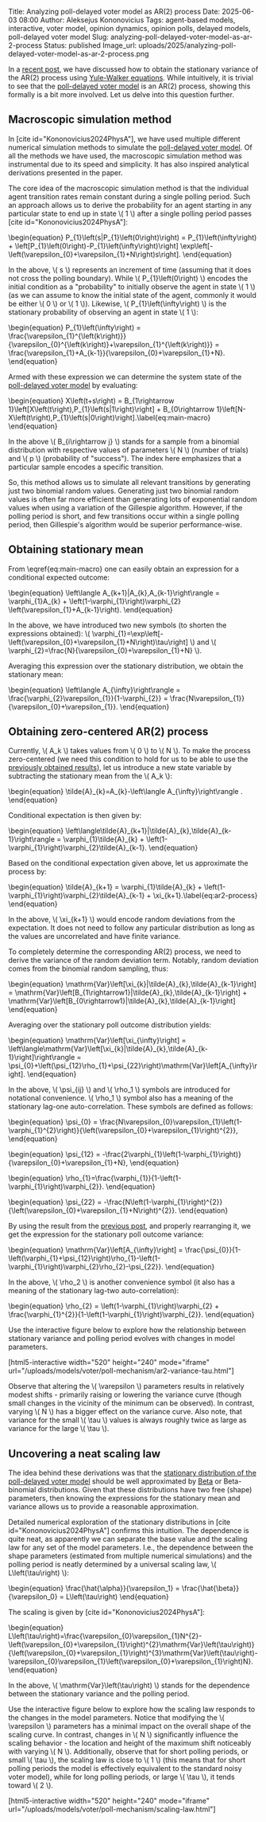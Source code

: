 Title: Analyzing poll-delayed voter model as AR(2) process
Date: 2025-06-03 08:00
Author: Aleksejus Kononovicius
Tags: agent-based models, interactive, voter model, opinion dynamics, opinion polls, delayed models, poll-delayed voter model
Slug: analyzing-poll-delayed-voter-model-as-ar-2-process
Status: published
Image_url: uploads/2025/analyzing-poll-delayed-voter-model-as-ar-2-process.png

In a [recent
post]({filename}/articles/2025/stationary-variance-of-ar-2-process.md), we
have discussed how to obtain the stationary variance of the AR(2) process
using [Yule-Walker
equations]({filename}/articles/2025/ritvikmath-yule-walker-equations.md).
While intuitively, it is trivial to see that the [poll-delayed voter
model]({filename}/articles/2025/poll-delayed-voter-model.md) is an AR(2)
process, showing this formally is a bit more involved. Let us delve into
this question further.
<!--more-->

## Macroscopic simulation method

In [cite id="Kononovicius2024PhysA"], we have used multiple different
numerical simulation methods to simulate the [poll-delayed voter
model]({filename}/articles/2025/poll-delayed-voter-model.md). Of all the
methods we have used, the macroscopic simulation method was instrumental due
to its speed and simplicity. It has also inspired analytical derivations
presented in the paper.

The core idea of the macroscopic simulation method is that the individual
agent transition rates remain constant during a single polling period. Such
an approach allows us to derive the probability for an agent starting in any
particular state to end up in state \\\( 1 \\\) after a single polling
period passes [cite id="Kononovicius2024PhysA"]:

\begin{equation}
    P\_{1}\left(s|P\_{1}\left(0\right)\right)
        = P\_{1}\left(\infty\right) +
            \left[P\_{1}\left(0\right)-P\_{1}\left(\infty\right)\right]
            \exp\left[-\left(\varepsilon\_{0}+\varepsilon\_{1}+N\right)s\right].
\end{equation}

In the above, \\\( s \\\) represents an increment of time (assuming that it
does not cross the polling boundary). While \\\( P\_{1}\left(0\right) \\\)
encodes the initial condition as a "probability" to initially observe the
agent in state \\\( 1 \\\) (as we can assume to know the initial state of
the agent, commonly it would be either \\\( 0 \\\) or \\\( 1 \\\)).
Likewise, \\\( P\_{1}\left(\infty\right) \\\) is the stationary probability
of observing an agent in state \\\( 1 \\\):

\begin{equation}
    P\_{1}\left(\infty\right)
        = \frac{\varepsilon\_{1}^{\left(k\right)}}{\varepsilon\_{0}^{\left(k\right)}+\varepsilon\_{1}^{\left(k\right)}}
        = \frac{\varepsilon\_{1}+A\_{k-1}}{\varepsilon\_{0}+\varepsilon\_{1}+N}.
\end{equation}

Armed with these expression we can determine the system state of the
[poll-delayed voter
model]({filename}/articles/2025/poll-delayed-voter-model.md) by evaluating:

\begin{equation}
    X\left(t+s\right)
        = B\_{1\rightarrow 1}\left[X\left(t\right),P\_{1}\left(s|1\right)\right] +
            B\_{0\rightarrow 1}\left[N-X\left(t\right),P\_{1}\left(s|0\right)\right].\label{eq:main-macro}
\end{equation}

In the above \\\( B\_{i\rightarrow j} \\\) stands for a sample from a
binomial distribution with respective values of parameters \\\( N \\\)
(number of trials) and \\\( p \\\) (probability of "success"). The index
here emphasizes that a particular sample encodes a specific transition.

So, this method allows us to simulate all relevant transitions by generating
just two binomial random values. Generating just two binomial random values
is often far more efficient than generating lots of exponential random
values when using a variation of the Gillespie algorithm. However, if the
polling period is short, and few transitions occur within a single polling
period, then Gillespie's algorithm would be superior performance-wise.

## Obtaining stationary mean

From \eqref{eq:main-macro} one can easily obtain an expression for a
conditional expected outcome:

\begin{equation}
    \left\langle A\_{k+1}|A\_{k},A\_{k-1}\right\rangle
        = \varphi\_{1}A\_{k} +
            \left(1-\varphi\_{1}\right)\varphi\_{2}
            \left(\varepsilon\_{1}+A\_{k-1}\right).
\end{equation}

In the above, we have introduced two new symbols (to shorten the expressions
obtained): \\\(
\varphi\_{1}=\exp\left[-\left(\varepsilon\_{0}+\varepsilon\_{1}+N\right)\tau\right]
\\\) and \\\( \varphi\_{2}=\frac{N}{\varepsilon\_{0}+\varepsilon\_{1}+N} \\\).

Averaging this expression over the stationary distribution, we obtain the
stationary mean:

\begin{equation}
    \left\langle A\_{\infty}\right\rangle =
        \frac{\varphi\_{2}\varepsilon\_{1}}{1-\varphi\_{2}} =
        \frac{N\varepsilon\_{1}}{\varepsilon\_{0}+\varepsilon\_{1}}.
\end{equation}

## Obtaining zero-centered AR(2) process

Currently, \\\( A\_k \\\) takes values from \\\( 0 \\\) to \\\( N \\\). To
make the process zero-centered (we need this condition to hold for us to be
able to use the [previously obtained
results]({filename}/articles/2025/stationary-variance-of-ar-2-process.md)),
let us introduce a new state variable by subtracting the stationary mean
from the \\\( A\_k \\\):

\begin{equation}
    \tilde{A}\_{k}=A\_{k}-\left\langle A\_{\infty}\right\rangle .
\end{equation}

Conditional expectation is then given by:

\begin{equation}
    \left\langle\tilde{A}\_{k+1}|\tilde{A}\_{k},\tilde{A}\_{k-1}\right\rangle =
        \varphi\_{1}\tilde{A}\_{k} +
        \left(1-\varphi\_{1}\right)\varphi\_{2}\tilde{A}\_{k-1}.
\end{equation}

Based on the conditional expectation given above, let us approximate the
process by:

\begin{equation}
    \tilde{A}\_{k+1} =
        \varphi\_{1}\tilde{A}\_{k} +
        \left(1-\varphi\_{1}\right)\varphi\_{2}\tilde{A}\_{k-1} +
        \xi\_{k+1}.\label{eq:ar2-process}
\end{equation}

In the above, \\\( \xi\_{k+1} \\\) would encode random deviations from the
expectation. It does not need to follow any particular distribution as long
as the values are uncorrelated and have finite variance.

To completely determine the corresponding AR(2) process, we need to derive
the variance of the random deviation term. Notably, random deviation comes
from the binomial random sampling, thus:

\begin{equation}
    \mathrm{Var}\left[\xi\_{k}|\tilde{A}\_{k},\tilde{A}\_{k-1}\right] =
        \mathrm{Var}\left[B\_{1\rightarrow1}|\tilde{A}\_{k},\tilde{A}\_{k-1}\right] +
        \mathrm{Var}\left[B\_{0\rightarrow1}|\tilde{A}\_{k},\tilde{A}\_{k-1}\right]
\end{equation}

Averaging over the stationary poll outcome distribution yields:

\begin{equation}
    \mathrm{Var}\left[\xi\_{\infty}\right] =
        \left\langle\mathrm{Var}\left[\xi\_{k}|\tilde{A}\_{k},\tilde{A}\_{k-1}\right]\right\rangle =
        \psi\_{0}+\left(\psi\_{12}\rho\_{1}+\psi\_{22}\right)\mathrm{Var}\left[A\_{\infty}\right].
\end{equation}

In the above, \\\( \psi\_{ij} \\\) and \\\( \rho\_1 \\\) symbols are
introduced for notational convenience. \\\( \rho\_1 \\\) symbol also has a
meaning of the stationary lag-one auto-correlation. These symbols are
defined as follows:

\begin{equation}
    \psi\_{0} =
        \frac{N\varepsilon\_{0}\varepsilon\_{1}\left(1-\varphi\_{1}^{2}\right)}{\left(\varepsilon\_{0}+\varepsilon\_{1}\right)^{2}},
\end{equation}

\begin{equation}
    \psi\_{12} =
        -\frac{2\varphi\_{1}\left(1-\varphi\_{1}\right)}{\varepsilon\_{0}+\varepsilon\_{1}+N},
\end{equation}

\begin{equation}
    \rho\_{1}=\frac{\varphi\_{1}}{1-\left(1-\varphi\_{1}\right)\varphi\_{2}}.
\end{equation}

\begin{equation}
    \psi\_{22} =
        -\frac{N\left(1-\varphi\_{1}\right)^{2}}{\left(\varepsilon\_{0}+\varepsilon\_{1}+N\right)^{2}}.
\end{equation}

By using the result from the [previous
post]({filename}/articles/2025/stationary-variance-of-ar-2-process.md), and
properly rearranging it, we get the expression for the stationary poll
outcome variance:

\begin{equation}
    \mathrm{Var}\left[A\_{\infty}\right] =
        \frac{\psi\_{0}}{1-\left(\varphi\_{1}+\psi\_{12}\right)\rho\_{1}-\left(1-\varphi\_{1}\right)\varphi\_{2}\rho\_{2}-\psi\_{22}}.
\end{equation}

In the above, \\\( \rho\_2 \\\) is another convenience symbol (it also has a
meaning of the stationary lag-two auto-correlation):

\begin{equation}
    \rho\_{2} =
        \left(1-\varphi\_{1}\right)\varphi\_{2} +
        \frac{\varphi\_{1}^{2}}{1-\left(1-\varphi\_{1}\right)\varphi\_{2}}.
\end{equation}

Use the interactive figure below to explore how the relationship between
stationary variance and polling period evolves with changes in model
parameters.

[html5-interactive width="520" height="240" mode="iframe"
url="/uploads/models/voter/poll-mechanism/ar2-variance-tau.html"]

Observe that altering the \\\( \varepsilon \\\) parameters results in
relatively modest shifts - primarily raising or lowering the variance curve
(though small changes in the vicinity of the minimum can be observed). In
contrast, varying \\\( N \\\) has a bigger effect on the variance curve.
Also note, that variance for the small \\\( \tau \\\) values is always
roughly twice as large as variance for the large \\\( \tau \\\).

## Uncovering a neat scaling law

The idea behind these derivations was that the [stationary distribution of
the poll-delayed voter
model]({filename}/articles/2025/stationary-distribution-of-poll-delayed-voter-model.md)
should be well approximated by
[Beta]({filename}/articles/2023/ritvikmath-beta-distribution.md) or
Beta-binomial distributions. Given that these distributions have two free
(shape) parameters, then knowing the expressions for the stationary mean and
variance allows us to provide a reasonable approximation.

Detailed numerical exploration of the stationary distributions in [cite
id="Kononovicius2024PhysA"] confirms this intuition. The dependence is quite
neat, as apparently we can separate the base value and the scaling law for
any set of the model parameters. I.e., the dependence between the shape
parameters (estimated from multiple numerical simulations) and the polling
period is neatly determined by a universal scaling law, \\\(
L\left(\tau\right) \\\):

\begin{equation}
    \frac{\hat{\alpha}}{\varepsilon\_1} = \frac{\hat{\beta}}{\varepsilon\_0} =
        L\left(\tau\right)
\end{equation}

The scaling is given by [cite id="Kononovicius2024PhysA"]:

\begin{equation}
L\left(\tau\right)=\frac{\varepsilon\_{0}\varepsilon\_{1}N^{2}-\left(\varepsilon\_{0}+\varepsilon\_{1}\right)^{2}\mathrm{Var}\left(\tau\right)}{\left(\varepsilon\_{0}+\varepsilon\_{1}\right)^{3}\mathrm{Var}\left(\tau\right)-\varepsilon\_{0}\varepsilon\_{1}\left(\varepsilon\_{0}+\varepsilon\_{1}\right)N}.
\end{equation}

In the above, \\\( \mathrm{Var}\left(\tau\right) \\\) stands for the
dependence between the stationary variance and the polling period.

Use the interactive figure below to explore how the scaling law responds to
the changes in the model parameters. Notice that modifying the \\\(
\varepsilon \\\) parameters has a minimal impact on the overall shape of the
scaling curve. In contrast, changes in \\\( N \\\) significantly influence
the scaling behavior - the location and height of the maximum shift
noticeably with varying \\\( N \\\). Additionally, observe that for short
polling periods, or small \\\( \tau \\\), the scaling law is close to \\\( 1
\\\) (this means that for short polling periods the model is effectively
equivalent to the standard noisy voter model), while for long polling
periods, or large \\\( \tau \\\), it tends toward \\\( 2 \\\).

[html5-interactive width="520" height="240" mode="iframe"
url="/uploads/models/voter/poll-mechanism/scaling-law.html"]

